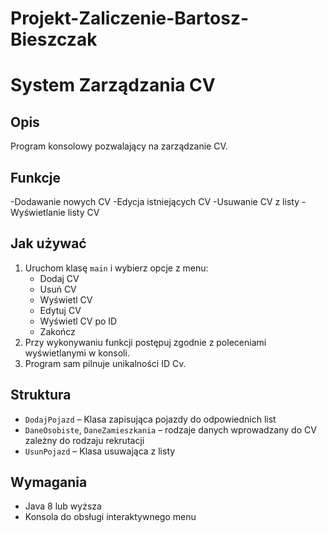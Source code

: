 # Projekt-Zaliczenie-Bartosz-Bieszczak
# System Zarządzania CV

## Opis
Program konsolowy pozwalający na zarządzanie CV.

## Funkcje
-Dodawanie nowych CV
-Edycja istniejących CV
-Usuwanie CV z listy 
-Wyświetlanie listy CV

## Jak używać
1. Uruchom klasę `main` i wybierz opcje z menu:  
    - Dodaj CV  
    - Usuń CV 
    - Wyświetl CV  
    - Edytuj CV
    - Wyświetl CV po ID
    - Zakończ
2. Przy wykonywaniu funkcji postępuj zgodnie z poleceniami wyświetlanymi w konsoli.
3. Program sam pilnuje unikalności ID Cv.

## Struktura
- `DodajPojazd` – Klasa zapisująca pojazdy do odpowiednich list
- `DaneOsobiste`, `DaneZamieszkania` – rodzaje danych wprowadzany do CV zależny do rodzaju rekrutacji 
- `UsunPojazd` – Klasa usuwająca z listy


## Wymagania
- Java 8 lub wyższa  
- Konsola do obsługi interaktywnego menu
